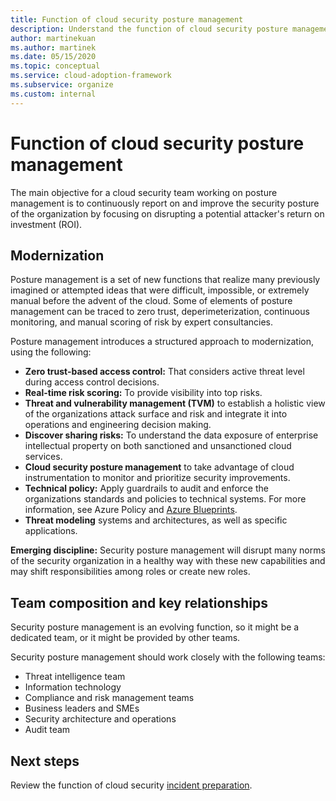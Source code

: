 ```yaml
---
title: Function of cloud security posture management
description: Understand the function of cloud security posture management.
author: martinekuan
ms.author: martinek
ms.date: 05/15/2020
ms.topic: conceptual
ms.service: cloud-adoption-framework
ms.subservice: organize
ms.custom: internal
---
```


# Function of cloud security posture management

The main objective for a cloud security team working on posture management is to continuously report on and improve the security posture of the organization by focusing on disrupting a potential attacker's return on investment (ROI).

## Modernization

Posture management is a set of new functions that realize many previously imagined or attempted ideas that were difficult, impossible, or extremely manual before the advent of the cloud. Some of elements of posture management can be traced to zero trust, deperimeterization, continuous monitoring, and manual scoring of risk by expert consultancies.

Posture management introduces a structured approach to modernization, using the following:

- **Zero trust-based access control:** That considers active threat level during access control decisions.
- **Real-time risk scoring:** To provide visibility into top risks.
- **Threat and vulnerability management (TVM)** to establish a holistic view of the organizations attack surface and risk and integrate it into operations and engineering decision making.
- **Discover sharing risks:** To understand the data exposure of enterprise intellectual property on both sanctioned and unsanctioned cloud services.
- **Cloud security posture management** to take advantage of cloud instrumentation to monitor and prioritize security improvements.
- **Technical policy:** Apply guardrails to audit and enforce the organizations standards and policies to technical systems. For more information, see Azure Policy and [Azure Blueprints](/azure/governance/blueprints/overview).
- **Threat modeling** systems and architectures, as well as specific applications.

**Emerging discipline:** Security posture management will disrupt many norms of the security organization in a healthy way with these new capabilities and may shift responsibilities among roles or create new roles.

## Team composition and key relationships

Security posture management is an evolving function, so it might be a dedicated team, or it might be provided by other teams.

Security posture management should work closely with the following teams:

- Threat intelligence team
- Information technology
- Compliance and risk management teams
- Business leaders and SMEs
- Security architecture and operations
- Audit team

## Next steps

Review the function of cloud security [incident preparation](./cloud-security-incident-preparation.md).
